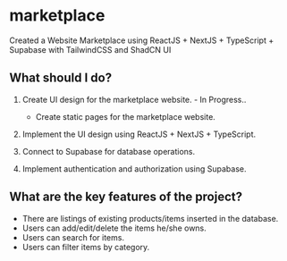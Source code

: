 # marketplace
Created a Website Marketplace using ReactJS + NextJS + TypeScript + Supabase with TailwindCSS and ShadCN UI 

## What should I do?

1. Create UI design for the marketplace website. - In Progress..
    - Create static pages for the marketplace website.

2. Implement the UI design using ReactJS + NextJS + TypeScript.

3. Connect to Supabase for database operations.

4. Implement authentication and authorization using Supabase.

## What are the key features of the project?

- There are listings of existing products/items inserted in the database.
- Users can add/edit/delete the items he/she owns.
- Users can search for items.
- Users can filter items by category.